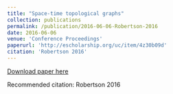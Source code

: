 ```yaml
---
title: "Space-time topological graphs"
collection: publications
permalink: /publication/2016-06-06-Robertson-2016
date: 2016-06-06
venue: 'Conference Proceedings'
paperurl: 'http://escholarship.org/uc/item/4z30b09d'
citation: 'Robertson 2016'
---
```


<a href='http://escholarship.org/uc/item/4z30b09d'>Download paper here</a>

Recommended citation: Robertson 2016